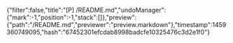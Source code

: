 {"filter":false,"title":"[P] /README.md","undoManager":{"mark":-1,"position":-1,"stack":[]},"preview":{"path":"/README.md","previewer":"preview.markdown"},"timestamp":1459360749095,"hash":"67452301efcdab8998badcfe10325476c3d2e1f0"}